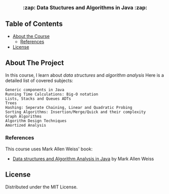 



<p align="center">

  <h3 align="center"> :zap: Data Stuctures and Algorithms in Java :zap:</h3>
  

## Table of Contents

* [About the Course](#about-the-project)
  * [References](#references)
* [License](#license)




## About The Project

In this course, I learn about *data structures* and *algorithm analysis*
Here is a detailed list of covered subjects:

```
Generic components in Java
Running Time Calculations: Big-O notation
Lists, Stacks and Queues ADTs
Trees
Hashing: Seperate Chaining, Linear and Quadratic Probing
Sorting Algorithms: Insertion/Merge/Quick and their complexity
Graph Algorithms
Algorithm Design Techniques
Amortized Analysis
```


### References

This course uses Mark Allen Weiss' book:
* [ Data structures and Algorithm Analysis in Java](https://www.amazon.ca/Data-Structures-Algorithm-Analysis-Java/dp/0132576279)  by Mark Allen Weiss


## License

Distributed under the MIT License.


